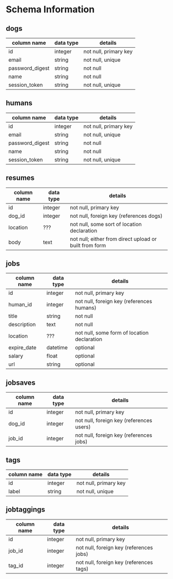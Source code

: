 # Schema Information

## dogs
column name     | data type | details
----------------|-----------|-----------------------
id              | integer   | not null, primary key
email           | string    | not null, unique
password_digest | string    | not null
name            | string    | not null
session_token   | string    | not null, unique

## humans
column name     | data type | details
----------------|-----------|-----------------------
id              | integer   | not null, primary key
email           | string    | not null, unique
password_digest | string    | not null
name            | string    | not null
session_token   | string    | not null, unique

## resumes
column name | data type | details
------------|-----------|-----------------------
id          | integer   | not null, primary key
dog_id      | integer   | not null, foreign key (references dogs)
location    | ???       | not null, some sort of location declaration
body        | text      | not null; either from direct upload or built from form

## jobs
column name | data type | details
------------|-----------|-----------------------
id          | integer   | not null, primary key
human_id    | integer   | not null, foreign key (references humans)
title       | string    | not null
description | text      | not null
location    | ???       | not null, some form of location declaration
expire_date | datetime  | optional
salary      | float     | optional
url         | string    | optional

## jobsaves
column name | data type | details
------------|-----------|-----------------------
id          | integer   | not null, primary key
dog_id      | integer   | not null, foreign key (references users)
job_id      | integer   | not null, foreign key (references jobs)

## tags
column name | data type | details
------------|-----------|-----------------------
id          | integer   | not null, primary key
label       | string    | not null, unique

## jobtaggings
column name | data type | details
------------|-----------|-----------------------
id          | integer   | not null, primary key
job_id      | integer   | not null, foreign key (references jobs)
tag_id      | integer   | not null, foreign key (references tags)
